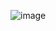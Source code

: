 ![image](https://github.com/cristianamihu/UBB_Computer-Science/assets/128689630/98baaece-df99-476c-b572-6bec801f1d1c)
